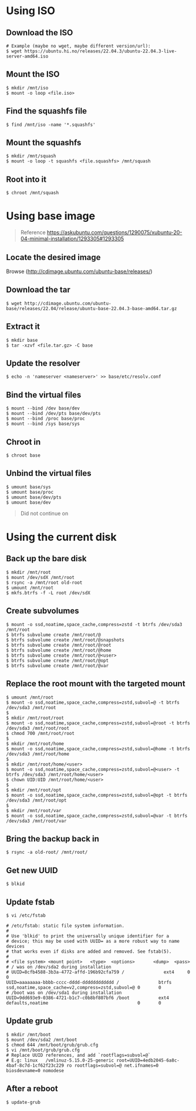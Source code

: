 # Using ISO

## Download the ISO

```
# Example (maybe no wget, maybe different version/url):
$ wget https://ubuntu.hi.no/releases/22.04.3/ubuntu-22.04.3-live-server-amd64.iso
```

## Mount the ISO
```
$ mkdir /mnt/iso
$ mount -o loop <file.iso>
```

## Find the squashfs file
```
$ find /mnt/iso -name '*.squashfs'
```

## Mount the squashfs
```
$ mkdir /mnt/squash
$ mount -o loop -t squashfs <file.squashfs> /mnt/squash
```

## Root into it
```
$ chroot /mnt/squash
```

# Using base image
> Reference https://askubuntu.com/questions/1290075/xubuntu-20-04-minimal-installation/1293305#1293305

## Locate the desired image
Browse (http://cdimage.ubuntu.com/ubuntu-base/releases/)

## Download the tar
```
$ wget http://cdimage.ubuntu.com/ubuntu-base/releases/22.04/release/ubuntu-base-22.04.3-base-amd64.tar.gz
```

## Extract it
```
$ mkdir base
$ tar -xzvf <file.tar.gz> -C base
```

## Update the resolver
```
$ echo -n 'nameserver <nameserver>' >> base/etc/resolv.conf
```

## Bind the virtual files
```
$ mount --bind /dev base/dev
$ mount --bind /dev/pts base/dev/pts
$ mount --bind /proc base/proc
$ mount --bind /sys base/sys
```

## Chroot in
```
$ chroot base
```

## Unbind the virtual files
```
$ umount base/sys
$ umount base/proc
$ umount base/dev/pts
$ umount base/dev
```

> Did not continue on

# Using the current disk

## Back up the bare disk
```
$ mkdir /mnt/root
$ mount /dev/sdX /mnt/root
$ rsync -a /mnt/root old-root
$ umount /mnt/root
$ mkfs.btrfs -f -L root /dev/sdX
```

## Create subvolumes
```
$ mount -o ssd,noatime,space_cache,compress=zstd -t btrfs /dev/sda3 /mnt/root
$ btrfs subvolume create /mnt/root/@
$ btrfs subvolume create /mnt/root/@snapshots
$ btrfs subvolume create /mnt/root/@root
$ btrfs subvolume create /mnt/root/@home
$ btrfs subvolume create /mnt/root/@<user>
$ btrfs subvolume create /mnt/root/@opt
$ btrfs subvolume create /mnt/root/@var
```

## Replace the root mount with the targeted mount
```
$ umount /mnt/root
$ mount -o ssd,noatime,space_cache,compress=zstd,subvol=@ -t btrfs /dev/sda3 /mnt/root
$
$ mkdir /mnt/root/root
$ mount -o ssd,noatime,space_cache,compress=zstd,subvol=@root -t btrfs /dev/sda3 /mnt/root/root
$ chmod 700 /mnt/root/root
$
$ mkdir /mnt/root/home
$ mount -o ssd,noatime,space_cache,compress=zstd,subvol=@home -t btrfs /dev/sda3 /mnt/root/home
$
$ mkdir /mnt/root/home/<user>
$ mount -o ssd,noatime,space_cache,compress=zstd,subvol=@<user> -t btrfs /dev/sda3 /mnt/root/home/<user>
$ chown UID:UID /mnt/root/home/<user>
$
$ mkdir /mnt/root/opt
$ mount -o ssd,noatime,space_cache,compress=zstd,subvol=@opt -t btrfs /dev/sda3 /mnt/root/opt
$
$ mkdir /mnt/root/var
$ mount -o ssd,noatime,space_cache,compress=zstd,subvol=@var -t btrfs /dev/sda3 /mnt/root/var
```

## Bring the backup back in
```
$ rsync -a old-root/ /mnt/root/
```

## Get new UUID
```
$ blkid
```

## Update fstab
```
$ vi /etc/fstab

# /etc/fstab: static file system information.
#
# Use 'blkid' to print the universally unique identifier for a
# device; this may be used with UUID= as a more robust way to name devices
# that works even if disks are added and removed. See fstab(5).
#
# <file system> <mount point>   <type>  <options>       <dump>  <pass>
# / was on /dev/sda2 during installation
# UUID=8cfb4588-3b3a-4772-affd-196b92cfa759 /               ext4     0       0
UUID=aaaaaaaa-bbbb-cccc-dddd-dddddddddddd /               btrfs   ssd,noatime,space_cache=v2,compress=zstd,subvol=@ 0       0
# /boot was on /dev/sda1 during installation
UUID=9dd693e9-0386-4721-b1c7-c0b8bf807bf6 /boot           ext4    defaults,noatime                                  0       0
```

## Update grub
```
$ mkdir /mnt/boot
$ mount /dev/sda2 /mnt/boot
$ chmod 644 /mnt/boot/grub/grub.cfg
$ vi /mnt/boot/grub/grub.cfg
# Replace UUID references, and add `rootflags=subvol=@`
# E.g: linux   /vmlinuz-5.15.0-25-generic root=UUID=4edb2045-6a8c-4baf-8c7d-1cf62f23c229 ro rootflags=subvol=@ net.ifnames=0 biosdevname=0 nomodese
```

## After a reboot
```
$ update-grub
```
